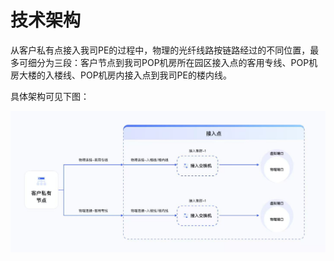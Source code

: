 # 技术架构

从客户私有点接入我司PE的过程中，物理的光纤线路按链路经过的不同位置，最多可细分为三段：客户节点到我司POP机房所在园区接入点的客用专线、POP机房大楼的入楼线、POP机房内接入点到我司PE的楼内线。

具体架构可见下图：

![jiagou](/images/jiagou.jpg)












